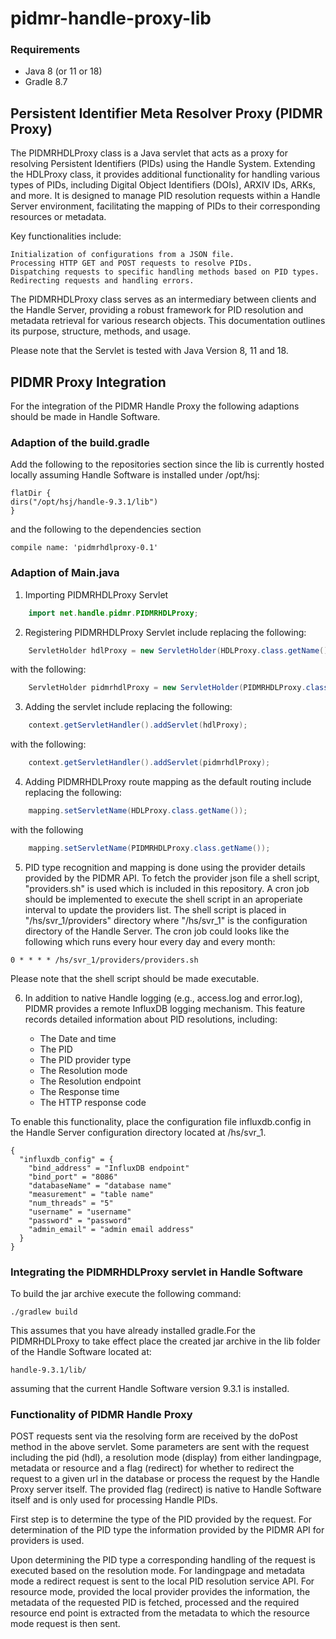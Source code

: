 # pidmr-handle-proxy-lib

### Requirements
- Java 8 (or 11 or 18)
- Gradle 8.7

## Persistent Identifier Meta Resolver Proxy (PIDMR Proxy)

The PIDMRHDLProxy class is a Java servlet that acts as a proxy for resolving Persistent Identifiers (PIDs) using the Handle System. Extending the HDLProxy class, it provides additional functionality for handling various types of PIDs, including Digital Object Identifiers (DOIs), ARXIV IDs, ARKs, and more. It is designed to manage PID resolution requests within a Handle Server environment, facilitating the mapping of PIDs to their corresponding resources or metadata.

Key functionalities include:

    Initialization of configurations from a JSON file.
    Processing HTTP GET and POST requests to resolve PIDs.
    Dispatching requests to specific handling methods based on PID types.
    Redirecting requests and handling errors.

The PIDMRHDLProxy class serves as an intermediary between clients and the Handle Server, providing a robust framework for PID resolution and metadata retrieval for various research objects. This documentation outlines its purpose, structure, methods, and usage.

Please note that the Servlet is tested with Java Version 8, 11 and 18.

## PIDMR Proxy Integration

For the integration of the PIDMR Handle Proxy the following adaptions should be made in Handle Software.

### Adaption of the build.gradle

Add the following to the repositories section since the lib is currently hosted locally assuming Handle Software is installed under /opt/hsj:

    flatDir {
    dirs("/opt/hsj/handle-9.3.1/lib")
    }

and the following to the dependencies section

    compile name: 'pidmrhdlproxy-0.1'

### Adaption of Main.java

1) Importing PIDMRHDLProxy Servlet

```java
    import net.handle.pidmr.PIDMRHDLProxy;
```

2) Registering PIDMRHDLProxy Servlet include replacing the following:

```java
    ServletHolder hdlProxy = new ServletHolder(HDLProxy.class.getName(), HDLProxy.class);
```

with the following:

```java
    ServletHolder pidmrhdlProxy = new ServletHolder(PIDMRHDLProxy.class.getName(), PIDMRHDLProxy.class);
```
        
3) Adding the servlet include replacing the following:

```java
    context.getServletHandler().addServlet(hdlProxy);
```

with the following:

```java
    context.getServletHandler().addServlet(pidmrhdlProxy);
```

4) Adding PIDMRHDLProxy route mapping as the default routing include replacing the following:

```java
    mapping.setServletName(HDLProxy.class.getName());
```

with the following

```java
    mapping.setServletName(PIDMRHDLProxy.class.getName());
```

5) PID type recognition and mapping is done using the provider details provided by the PIDMR API. To fetch the provider json file a shell script, "providers.sh" is used which is included in this repository. A cron job should be implemented to execute the shell script in an aproperiate interval to update the providers list. The shell script is placed in "/hs/svr_1/providers" directory where "/hs/svr_1" is the configuration directory of the Handle Server. The cron job could looks like the following which runs every hour every day and every month:

```
0 * * * * /hs/svr_1/providers/providers.sh
```

Please note that the shell script should be made executable.

6. In addition to native Handle logging (e.g., access.log and error.log), PIDMR provides a remote InfluxDB logging mechanism. This feature records detailed information about PID resolutions, including:

   - The Date and time
   - The PID
   - The PID provider type
   - The  Resolution mode
   - The Resolution endpoint
   - The Response time
   - The HTTP response code

To enable this functionality, place the configuration file influxdb.config in the Handle Server configuration directory located at /hs/svr_1.

```
{
  "influxdb_config" = {
    "bind_address" = "InfluxDB endpoint"
    "bind_port" = "8086"
    "databaseName" = "database name"
    "measurement" = "table name"
    "num_threads" = "5"
    "username" = "username"
    "password" = "password"
    "admin_email" = "admin email address"
  }
}
```

### Integrating the PIDMRHDLProxy servlet in Handle Software

To build the jar archive execute the following command:

    ./gradlew build

This assumes that you have already installed gradle.For the PIDMRHDLProxy to take effect place the created jar archive in the
lib folder of the Handle Software located at:
    
    handle-9.3.1/lib/

assuming that the current Handle Software version 9.3.1 is installed.
    
### Functionality of PIDMR Handle Proxy

POST requests sent via the resolving form are received by the doPost method in the above servlet. Some parameters are sent with the request including the pid (hdl), a resolution mode (display) from either landingpage, metadata or resource and a flag (redirect) for whether to redirect the request to a given url in the database or process the request by the Handle Proxy server itself. The provided flag (redirect) is native to Handle Software itself and is only used for processing Handle PIDs.

First step is to determine the type of the PID provided by the request. For determination of the PID type the information provided by the PIDMR API for providers is used.

Upon determining the PID type a corresponding handling of the request is executed based on the resolution mode. For landingpage and metadata mode a redirect request is sent to the local PID resolution service API. For resource mode, provided the local provider provides the information, the metadata of the requested PID is fetched, processed and the required resource end point is extracted from the metadata to which the resource mode request is then sent.